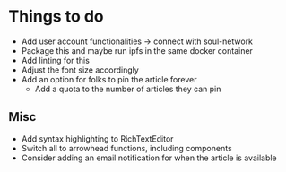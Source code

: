 # Things to do

- Add user account functionalities -> connect with soul-network
- Package this and maybe run ipfs in the same docker container
- Add linting for this
- Adjust the font size accordingly
- Add an option for folks to pin the article forever
  - Add a quota to the number of articles they can pin

## Misc

- Add syntax highlighting to RichTextEditor
- Switch all to arrowhead functions, including components
- Consider adding an email notification for when the article is available
